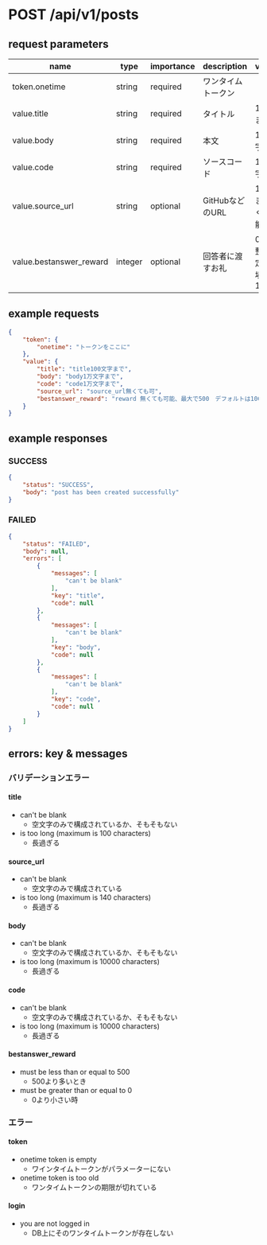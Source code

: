 # POST /api/v1/posts
## request parameters
| name | type | importance | description | validation | 
| ---- | ---- | ---------- | ----------- | ---------- | 
| token.onetime | string | required | ワンタイムトークン |            | 
| value.title | string | required | タイトル | 100文字まで | 
| value.body | string | required | 本文 | 10000文字まで | 
| value.code | string | required | ソースコード | 10000文字まで | 
| value.source_url | string | optional | GitHubなどのURL | 140文字まで。無くても可能。 | 
| value.bestanswer_reward | integer | optional | 回答者に渡すお礼 | 0-500の整数。指定しない場合は100 | 
## example requests
```json
{
    "token": { 
        "onetime": "トークンをここに"
    },
    "value": {
        "title": "title100文字まで", 
        "body": "body1万文字まで",
        "code": "code1万文字まで",
        "source_url": "source_url無くても可", 
        "bestanswer_reward": "reward 無くても可能、最大で500　デフォルトは100"
    } 
}
```
## example responses
### SUCCESS
```json
{
    "status": "SUCCESS",
    "body": "post has been created successfully"
}
```
### FAILED
```json
{
    "status": "FAILED",
    "body": null,
    "errors": [
        {
            "messages": [
                "can't be blank"
            ],
            "key": "title",
            "code": null
        },
        {
            "messages": [
                "can't be blank"
            ],
            "key": "body",
            "code": null
        },
        {
            "messages": [
                "can't be blank"
            ],
            "key": "code",
            "code": null
        }
    ]
}
```
## errors: key & messages
### バリデーションエラー
#### title
- can't be blank
  - 空文字のみで構成されているか、そもそもない
- is too long (maximum is 100 characters)
  - 長過ぎる
#### source_url
- can't be blank
  - 空文字のみで構成されている
- is too long (maximum is 140 characters)
  - 長過ぎる
#### body
- can't be blank
  - 空文字のみで構成されているか、そもそもない
- is too long (maximum is 10000 characters)
  - 長過ぎる
#### code
- can't be blank
  - 空文字のみで構成されているか、そもそもない
- is too long (maximum is 10000 characters)
  - 長過ぎる
#### bestanswer_reward
- must be less than or equal to 500
  - 500より多いとき
- must be greater than or equal to 0
  - 0より小さい時
### エラー
#### token
- onetime token is empty
  - ワインタイムトークンがパラメーターにない
- onetime token is too old
  - ワンタイムトークンの期限が切れている
#### login
- you are not logged in
  - DB上にそのワンタイムトークンが存在しない
